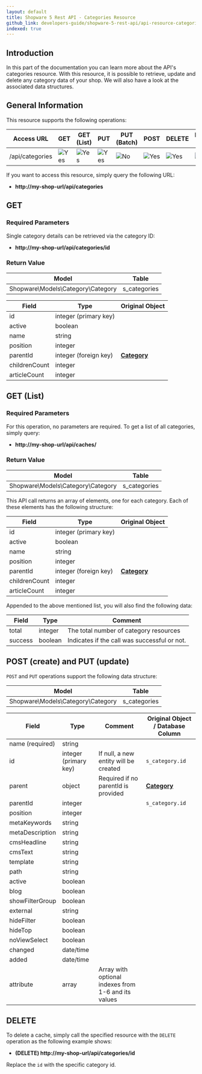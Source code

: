 ```yaml
---
layout: default
title: Shopware 5 Rest API - Categories Resource
github_link: developers-guide/shopware-5-rest-api/api-resource-categories/index.md
indexed: true
---
```


## Introduction

In this part of the documentation you can learn more about the API's categories resource. With this resource, it is possible to retrieve, update and delete any category data of your shop. We will also have a look at the associated data structures.


## General Information

This resource supports the following operations:

|  Access URL                 | GET                | GET (List)      | PUT             | PUT (Batch)      | POST             | DELETE          | DELETE (Batch)  |
|-----------------------------|--------------------|-----------------|-----------------|------------------|------------------|-----------------|-----------------|
| /api/categories             | ![Yes](./img/yes.png)    | ![Yes](./img/yes.png) | ![Yes](./img/yes.png) | ![No](./img/no.png)    | ![Yes](./img/no.png)   | ![Yes](./img/yes.png) | ![No](./img/no.png)   |

If you want to access this resource, simply query the following URL:

* **http://my-shop-url/api/categories**

## GET

### Required Parameters
Single category details can be retrieved via the category ID:

* **http://my-shop-url/api/categories/id**

### Return Value
| Model					             | Table			|
|------------------------------------|------------------|
| Shopware\Models\Category\Category  | s_categories     |


| Field               | Type                  | Original Object                                                               |
|---------------------|-----------------------|-------------------------------------------------------------------------------|
| id				  | integer (primary key) | 							                                                  |
| active	          | boolean				  |                     							                              |
| name                | string                |       											                              |
| position            | integer               |             									                              |
| parentId            | integer (foreign key) | **[Category](./models/category)** 											  |
| childrenCount       | integer               | 														                      |
| articleCount		  | integer				  | 														                      |

## GET (List)

### Required Parameters

For this operation, no parameters are required.
To get a list of all categories, simply query:

* **http://my-shop-url/api/caches/**

### Return Value

| Model					             | Table			|
|------------------------------------|------------------|
| Shopware\Models\Category\Category  | s_categories     |


This API call returns an array of elements, one for each category. Each of these elements has the following structure:


| Field               | Type                  | Original Object                                                               |
|---------------------|-----------------------|-------------------------------------------------------------------------------|
| id				  | integer (primary key) | 							                                                  |
| active	          | boolean				  |                     							                              |
| name                | string                |       											                              |
| position            | integer               |             									                              |
| parentId            | integer (foreign key) | **[Category](./models/category)**											  |
| childrenCount       | integer               | 														                      |
| articleCount		  | integer				  | 														                      |

Appended to the above mentioned list, you will also find the following data:

| Field               | Type                  | Comment			                                |
|---------------------|-----------------------|-------------------------------------------------|
| total				  | integer				  | The total number of category resources          |
| success		      | boolean				  | Indicates if the call was successful or not.	|


## POST (create) and PUT (update)
`POST` and `PUT` operations support the following data structure:

| Model					             | Table			|
|------------------------------------|------------------|
| Shopware\Models\Category\Category  | s_categories     |

| Field               | Type                  | Comment                                              | Original Object / Database Column                                             |
|---------------------|-----------------------|------------------------------------------------------|-------------------------------------------------------------------------------|
| name (required)     | string				  |                                                      |       						                                                 |
| id     	          | integer (primary key) | If null, a new entity will be created    	         | `s_category.id`     							                                 |
| parent              | object                | Required if no parentId is provided                  | **[Category](./models/category)**											 |
| parentId            | integer               |                                                      | `s_category.id`            									                 |                
| position            | integer               |                                                      | 																			     |
| metaKeywords        | string                |												         | 														                         |
| metaDescription	  | string				  |                                                      | 														                         |
| cmsHeadline    	  | string				  |                                                      | 														                         |
| cmsText        	  | string				  |                                                      | 														                         |
| template       	  | string				  |                                                      | 														                         |
| path          	  | string				  |                                                      | 														                         |
| active         	  | boolean				  |                                                      | 														                         |
| blog          	  | boolean				  |                                                		 | 														                         |
| showFilterGroup	  | boolean				  |                                                      | 														                         |
| external       	  | string				  |                                                      | 														                         |
| hideFilter     	  | boolean				  |                                                      | 														                         |
| hideTop	          | boolean				  |                                                      | 														                         |
| noViewSelect  	  | boolean				  |                                                      | 														                         |
| changed       	  | date/time    		  |                                                      | 														                         |
| added         	  | date/time    		  |                                                      | 														                         |
| attribute     	  | array				  | Array with optional indexes from 1-6 and its values | 														                         |


## DELETE
To delete a cache, simply call the specified resource with the `DELETE` operation as the following example shows:

* **(DELETE) http://my-shop-url/api/categories/id**

Replace the `id` with the specific category id.